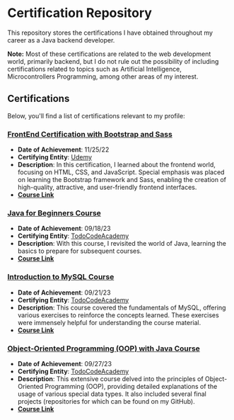 # Certification Repository

This repository stores the certifications I have obtained throughout my career as a Java backend developer.

**Note:** Most of these certifications are related to the web development world, primarily backend, but I do not rule out the possibility of including certifications related to topics such as Artificial Intelligence, Microcontrollers Programming, among other areas of my interest.

## Certifications

Below, you'll find a list of certifications relevant to my profile:

### [FrontEnd Certification with Bootstrap and Sass](https://github.com/lautajam/Certifications/blob/main/FrontEnd_HTML-CSS-Bootstrap-Sass-Js_Bluuweb_Udemy.pdf)
- **Date of Achievement**: 11/25/22
- **Certifying Entity**: [Udemy](https://www.udemy.com/)
- **Description**: In this certification, I learned about the frontend world, focusing on HTML, CSS, and JavaScript. Special emphasis was placed on learning the Bootstrap framework and Sass, enabling the creation of high-quality, attractive, and user-friendly frontend interfaces.
- [**Course Link**](https://www.udemy.com/course/curso-bootstrap-5/)

### [Java for Beginners Course](https://github.com/lautajam/Certifications/blob/main/Java_beginners_Course_TodoCode.pdf)
- **Date of Achievement**: 09/18/23
- **Certifying Entity**: [TodoCodeAcademy](https://todocodeacademy.com/)
- **Description**: With this course, I revisited the world of Java, learning the basics to prepare for subsequent courses.
- [**Course Link**](https://todocodeacademy.com/course/java-para-principiantes/)

### [Introduction to MySQL Course](https://github.com/lautajam/Certifications/blob/main/MySQL_Introduction_TodoCode.pdf)
- **Date of Achievement**: 09/21/23
- **Certifying Entity**: [TodoCodeAcademy](https://todocodeacademy.com/)
- **Description**: This course covered the fundamentals of MySQL, offering various exercises to reinforce the concepts learned. These exercises were immensely helpful for understanding the course material.
- [**Course Link**](https://todocodeacademy.com/course/introduccion-a-las-bases-de-datos-con-mysql/)

### [Object-Oriented Programming (OOP) with Java Course](https://github.com/lautajam/Certifications/blob/main/OOP_Java_Courso_TodoCode.pdf)
- **Date of Achievement**: 09/27/23
- **Certifying Entity**: [TodoCodeAcademy](https://todocodeacademy.com/)
- **Description**: This extensive course delved into the principles of Object-Oriented Programming (OOP), providing detailed explanations of the usage of various special data types. It also included several final projects (repositories for which can be found on my GitHub).
- [**Course Link**](https://todocodeacademy.com/course/programacion-orientada-a-objetos-con-java/)

